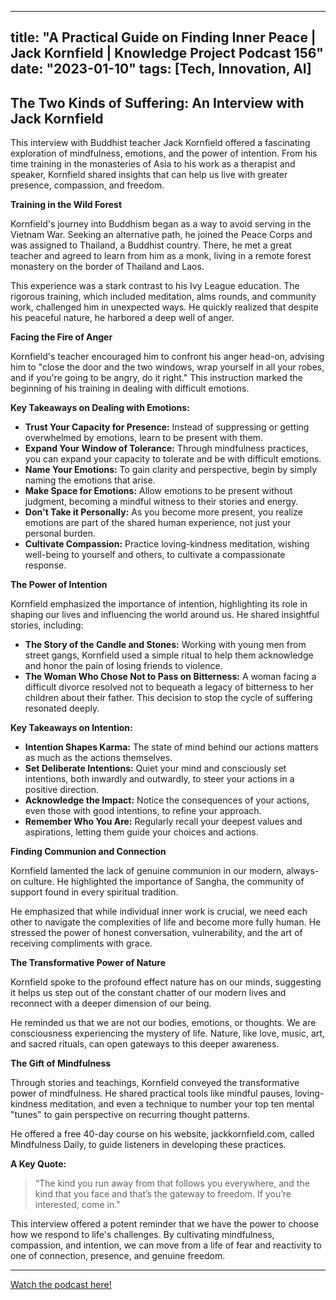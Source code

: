 
---
title: "A Practical Guide on Finding Inner Peace | Jack Kornfield | Knowledge Project Podcast 156"
date: "2023-01-10"
tags: [Tech, Innovation, AI]
---

## The Two Kinds of Suffering: An Interview with Jack Kornfield

This interview with Buddhist teacher Jack Kornfield offered a fascinating exploration of mindfulness, emotions, and the power of intention. From his time training in the monasteries of Asia to his work as a therapist and speaker, Kornfield shared insights that can help us live with greater presence, compassion, and freedom.

**Training in the Wild Forest**

Kornfield's journey into Buddhism began as a way to avoid serving in the Vietnam War. Seeking an alternative path, he joined the Peace Corps and was assigned to Thailand, a Buddhist country. There, he met a great teacher and agreed to learn from him as a monk, living in a remote forest monastery on the border of Thailand and Laos.

This experience was a stark contrast to his Ivy League education. The rigorous training, which included meditation, alms rounds, and community work, challenged him in unexpected ways. He quickly realized that despite his peaceful nature, he harbored a deep well of anger.

**Facing the Fire of Anger**

Kornfield's teacher encouraged him to confront his anger head-on, advising him to "close the door and the two windows, wrap yourself in all your robes, and if you're going to be angry, do it right." This instruction marked the beginning of his training in dealing with difficult emotions.

**Key Takeaways on Dealing with Emotions:**

* **Trust Your Capacity for Presence:** Instead of suppressing or getting overwhelmed by emotions, learn to be present with them.
* **Expand Your Window of Tolerance:** Through mindfulness practices, you can expand your capacity to tolerate and be with difficult emotions.
* **Name Your Emotions:** To gain clarity and perspective, begin by simply naming the emotions that arise.
* **Make Space for Emotions:** Allow emotions to be present without judgment, becoming a mindful witness to their stories and energy.
* **Don't Take it Personally:** As you become more present, you realize emotions are part of the shared human experience, not just your personal burden.
* **Cultivate Compassion:** Practice loving-kindness meditation, wishing well-being to yourself and others, to cultivate a compassionate response.

**The Power of Intention**

Kornfield emphasized the importance of intention, highlighting its role in shaping our lives and influencing the world around us. He shared insightful stories, including:

* **The Story of the Candle and Stones:** Working with young men from street gangs, Kornfield used a simple ritual to help them acknowledge and honor the pain of losing friends to violence.
* **The Woman Who Chose Not to Pass on Bitterness:** A woman facing a difficult divorce resolved not to bequeath a legacy of bitterness to her children about their father. This decision to stop the cycle of suffering resonated deeply.

**Key Takeaways on Intention:**

* **Intention Shapes Karma:** The state of mind behind our actions matters as much as the actions themselves.
* **Set Deliberate Intentions:** Quiet your mind and consciously set intentions, both inwardly and outwardly, to steer your actions in a positive direction.
* **Acknowledge the Impact:** Notice the consequences of your actions, even those with good intentions, to refine your approach.
* **Remember Who You Are:** Regularly recall your deepest values and aspirations, letting them guide your choices and actions.

**Finding Communion and Connection**

Kornfield lamented the lack of genuine communion in our modern, always-on culture. He highlighted the importance of Sangha, the community of support found in every spiritual tradition. 

He emphasized that while individual inner work is crucial, we need each other to navigate the complexities of life and become more fully human. He stressed the power of honest conversation, vulnerability, and the art of receiving compliments with grace.

**The Transformative Power of Nature**

Kornfield spoke to the profound effect nature has on our minds, suggesting it helps us step out of the constant chatter of our modern lives and reconnect with a deeper dimension of our being. 

He reminded us that we are not our bodies, emotions, or thoughts. We are consciousness experiencing the mystery of life. Nature, like love, music, art, and sacred rituals, can open gateways to this deeper awareness.

**The Gift of Mindfulness**

Through stories and teachings, Kornfield conveyed the transformative power of mindfulness. He shared practical tools like mindful pauses, loving-kindness meditation, and even a technique to number your top ten mental "tunes" to gain perspective on recurring thought patterns.

He offered a free 40-day course on his website, jackkornfield.com, called Mindfulness Daily, to guide listeners in developing these practices.

**A Key Quote:**

> “The kind you run away from that follows you everywhere, and the kind that you face and that’s the gateway to freedom. If you’re interested, come in."

This interview offered a potent reminder that we have the power to choose how we respond to life's challenges. By cultivating mindfulness, compassion, and intention, we can move from a life of fear and reactivity to one of connection, presence, and genuine freedom.

---
        




<a href="https://youtube.com/watch?v=D9ayv-y4XBo" target="_blank">Watch the podcast here!</a>
